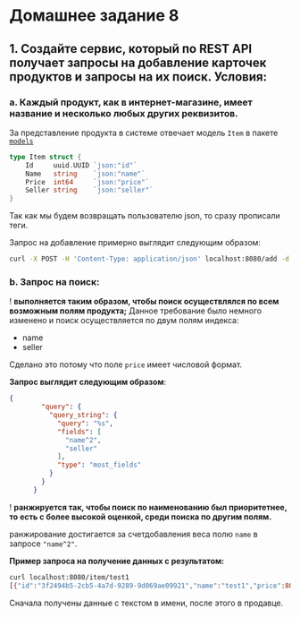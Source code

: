 # Домашнее задание 8
## 1. Создайте сервис, который по REST API получает запросы на добавление карточек продуктов и запросы на их поиск. Условия:

### a. Каждый продукт, как в интернет-магазине, имеет название и несколько любых других реквизитов.

За представление продукта в системе отвечает модель `Item` в пакете [`models`](./pkg/models/models.go)
```go
type Item struct {
	Id     uuid.UUID `json:"id"`
	Name   string    `json:"name"`
	Price  int64     `json:"price"`
	Seller string    `json:"seller"`
}
```
Так как мы будем возвращать пользователю json, то сразу прописали теги.

Запрос на добавление примерно выглядит следующим образом:

```bash
curl -X POST -H 'Content-Type: application/json' localhost:8080/add -d '{"name":"t","price":800,"seller":"test1"}' 
```

### b. Запрос на поиск:
! __выполняется таким образом, чтобы поиск осуществлялся по всем возможным полям продукта;__
Данное требование было немного изменено и поиск осуществляется по двум полям индекса: 
* name
* seller

Сделано это потому что поле `price` имеет числовой формат.

__Запрос выглядит следующим образом__:
```json
{
		"query": {
		  "query_string": {
			"query": "%s",
			"fields": [
			  "name^2",
			  "seller"
			],
			"type": "most_fields"
		  }
		}
	  }
```
! __ранжируется так, чтобы поиск по наименованию был приоритетнее, то есть с более высокой оценкой, среди поиска по другим полям.__

ранжирование достигается за счетдобавления веса полю `name` в запросе `"name^2"`.

__Пример запроса на получение данных c результатом:__
```bash
curl localhost:8080/item/test1
[{"id":"3f2494b5-2cb5-4a7d-9289-9d069ae09921","name":"test1","price":800,"seller":"test"},{"id":"abc66dba-7de7-4010-8150-0de5a04191c6","name":"t","price":800,"seller":"test1"}]
```

Сначала получены данные с текстом в имени, после этого в продавце.